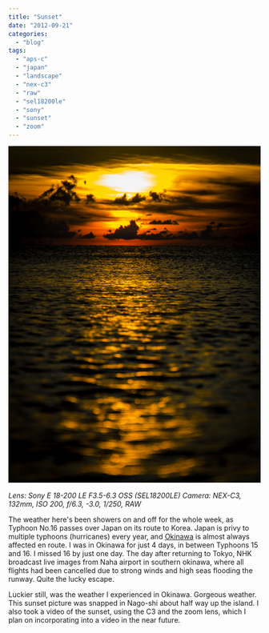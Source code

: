 ```yaml
---
title: "Sunset"
date: "2012-09-21"
categories: 
  - "blog"
tags: 
  - "aps-c"
  - "japan"
  - "landscape"
  - "nex-c3"
  - "raw"
  - "sel18200le"
  - "sony"
  - "sunset"
  - "zoom"
---
```


![Sunset.jpg](/assets/images/23a8f-sunset.jpg)

_Lens: Sony E 18-200 LE F3.5-6.3 OSS (SEL18200LE)_ _Camera: NEX-C3, 132mm, ISO 200, f/6.3, -3.0, 1/250, RAW_

The weather here's been showers on and off for the whole week, as Typhoon No.16 passes over Japan on its route to Korea. Japan is privy to multiple typhoons (hurricanes) every year, and [Okinawa](http://static.squarespace.com/static/51a5fafae4b0643b1caaa8d3/51a5fb7ee4b04214dc794b4a/51a5fbd6e4b04214dc795347/1369832406581/?format=original "Okinawa") is almost always affected en route. I was in Okinawa for just 4 days, in between Typhoons 15 and 16. I missed 16 by just one day. The day after returning to Tokyo, NHK broadcast live images from Naha airport in southern okinawa, where all flights had been cancelled due to strong winds and high seas flooding the runway. Quite the lucky escape.

Luckier still, was the weather I experienced in Okinawa. Gorgeous weather. This sunset picture was snapped in Nago-shi about half way up the island. I also took a video of the sunset, using the C3 and the zoom lens, which I plan on incorporating into a video in the near future.
